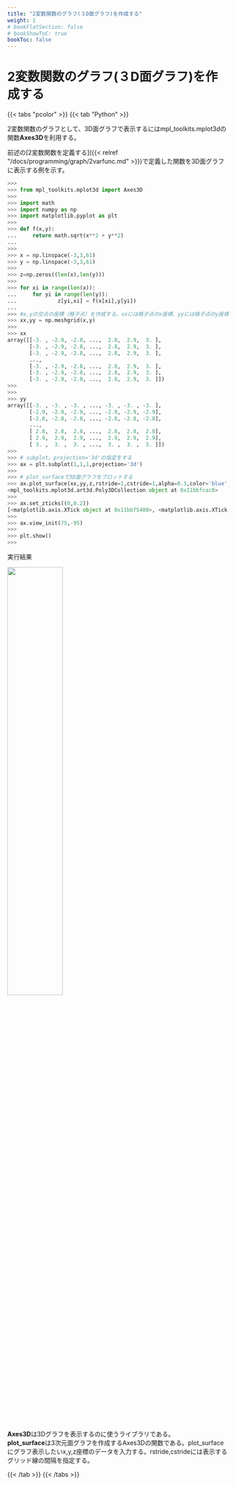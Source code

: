 ```yaml
---
title: "2変数関数のグラフ(３D面グラフ)を作成する"
weight: 1
# bookFlatSection: false
# bookShowToC: true
bookToc: false
---
```


# 2変数関数のグラフ(３D面グラフ)を作成する


{{< tabs "pcolor" >}}
{{< tab "Python" >}}

2変数関数のグラフとして、3D面グラフで表示するにはmpl_toolkits.mplot3dの関数**Axes3D**を利用する。  

前述の[2変数関数を定義する]({{< relref "/docs/programming/graph/2varfunc.md" >}})で定義した関数を3D面グラフに表示する例を示す。  

```python
>>> 
>>> from mpl_toolkits.mplot3d import Axes3D
>>> 
>>> import math
>>> import numpy as np
>>> import matplotlib.pyplot as plt
>>> 
>>> def f(x,y):
...     return math.sqrt(x**2 + y**2)
... 
>>> 
>>> x = np.linspace(-3,3,61)
>>> y = np.linspace(-3,3,61)
>>> 
>>> z=np.zeros((len(x),len(y)))
>>> 
>>> for xi in range(len(x)):
...     for yi in range(len(y)):
...             z[yi,xi] = f(x[xi],y[yi])
... 
>>> #x,yの交点の座標（格子点）を作成する。xxには格子点のx座標、yyには格子点のy座標が入る
>>> xx,yy = np.meshgrid(x,y)
>>> 
>>> xx
array([[-3. , -2.9, -2.8, ...,  2.8,  2.9,  3. ],
       [-3. , -2.9, -2.8, ...,  2.8,  2.9,  3. ],
       [-3. , -2.9, -2.8, ...,  2.8,  2.9,  3. ],
       ...,
       [-3. , -2.9, -2.8, ...,  2.8,  2.9,  3. ],
       [-3. , -2.9, -2.8, ...,  2.8,  2.9,  3. ],
       [-3. , -2.9, -2.8, ...,  2.8,  2.9,  3. ]])
>>> 
>>> 
>>> yy
array([[-3. , -3. , -3. , ..., -3. , -3. , -3. ],
       [-2.9, -2.9, -2.9, ..., -2.9, -2.9, -2.9],
       [-2.8, -2.8, -2.8, ..., -2.8, -2.8, -2.8],
       ...,
       [ 2.8,  2.8,  2.8, ...,  2.8,  2.8,  2.8],
       [ 2.9,  2.9,  2.9, ...,  2.9,  2.9,  2.9],
       [ 3. ,  3. ,  3. , ...,  3. ,  3. ,  3. ]])
>>> 
>>> # subplot。projection='3d'の指定をする
>>> ax = plt.subplot(1,1,1,projection='3d')
>>>  
>>> # plot_surfaceで3D面グラフをプロットする
>>> ax.plot_surface(xx,yy,z,rstride=1,cstride=1,alpha=0.3,color='blue',edgecolor='black')
<mpl_toolkits.mplot3d.art3d.Poly3DCollection object at 0x11bbfcac8>
>>> 
>>> ax.set_zticks((0,0.2))
[<matplotlib.axis.XTick object at 0x11bbf5400>, <matplotlib.axis.XTick object at 0x1120316a0>]
>>> 
>>> ax.view_init(75,-95)
>>> 
>>> plt.show()
>>> 
```

実行結果  

<img src="/img/datascience/Figure_12.png" width=50%>

**Axes3D**は3Dグラフを表示するのに使うライブラリである。  
**plot_surface**は3次元面グラフを作成するAxes3Dの関数である。plot_surfaceにグラフ表示したいx,y,z座標のデータを入力する。rstride,cstrideには表示するグリッド線の間隔を指定する。

{{< /tab >}}
{{< /tabs >}}



